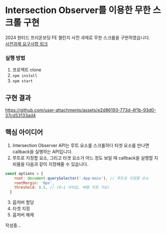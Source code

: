 # Intersection Observer를 이용한 무한 스크롤 구현
2024 원티드 프리온보딩 FE 챌린지 사전 과제로 무한 스크롤을 구현하였습니다.<br/>
[사전과제 요구사항 링크](https://gist.github.com/goldfrosch/034b966075059447efa1c00476849d68)

### 실행 방법
1. 프로젝트 clone
2. `npm install`
3. `npm start`

## 구현 결과
https://github.com/user-attachments/assets/e2d86193-773d-4f1b-93d0-37cd53133ad4

## 핵심 아이디어
1. Intersection Observer API는 루트 요소를 스크롤하다 타겟 요소를 만나면 callback을 실행하는 API입니다.
2. 루트로 지정할 요소, 그리고 타겟 요소가 어느 정도 보일 때 callback을 실행할 지 비율을 다음과 같이 지정해줄 수 있습니다.
```javascript
const options = {
    root: document.querySelector('.App-main'), // 루트로 지정할 요소
    rootMargin: '0px',
    threshold: 0.5, // (0~1 사이값, 배열 지정 가능)
  }
```

3. 옵저버 할당
4. 타겟 지정
5. 옵저버 해제

작성중...
